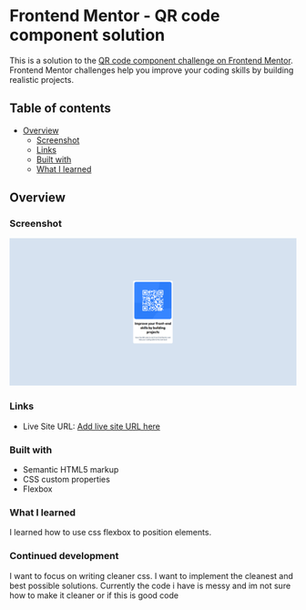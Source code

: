 # Frontend Mentor - QR code component solution

This is a solution to the [QR code component challenge on Frontend Mentor](https://www.frontendmentor.io/challenges/qr-code-component-iux_sIO_H). Frontend Mentor challenges help you improve your coding skills by building realistic projects. 

## Table of contents

- [Overview](#overview)
  - [Screenshot](#screenshot)
  - [Links](#links)
  - [Built with](#built-with)
  - [What I learned](#what-i-learned)
## Overview

### Screenshot

![](./screenshot.png)

### Links

- Live Site URL: [Add live site URL here](https://rottenunusual.github.io/git-test/m)


### Built with

- Semantic HTML5 markup
- CSS custom properties
- Flexbox

### What I learned

I learned how to use css flexbox to position elements.

### Continued development

I want to focus on writing cleaner css. I want to implement the cleanest and best possible solutions. Currently the code i have is messy and
im not sure how to make it cleaner or if this is good code


